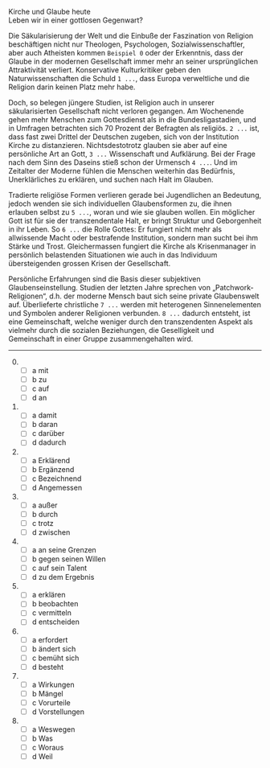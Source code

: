 Kirche und Glaube heute  
Leben wir in einer gottlosen Gegenwart?

Die Säkularisierung der Welt und die Einbuße der Faszination von Religion beschäftigen nicht nur Theologen, Psychologen, Sozialwissenschaftler, aber auch Atheisten kommen `Beispiel 0` oder der Erkenntnis, dass der Glaube in der modernen Gesellschaft immer mehr an seiner ursprünglichen Attraktivität verliert. Konservative Kulturkritiker geben den Naturwissenschaften die Schuld `1 ...`, dass Europa verweltliche und die Religion darin keinen Platz mehr habe.

Doch, so belegen jüngere Studien, ist Religion auch in unserer säkularisierten Gesellschaft nicht verloren gegangen. Am Wochenende gehen mehr Menschen zum Gottesdienst als in die Bundesligastadien, und in Umfragen betrachten sich 70 Prozent der Befragten als religiös. `2 ...` ist, dass fast zwei Drittel der Deutschen zugeben, sich von der Institution Kirche zu distanzieren. Nichtsdestotrotz glauben sie aber auf eine persönliche Art an Gott, `3 ...` Wissenschaft und Aufklärung. Bei der Frage nach dem Sinn des Daseins stieß schon der Urmensch `4 ...`. Und im Zeitalter der Moderne fühlen die Menschen weiterhin das Bedürfnis, Unerklärliches zu erklären, und suchen nach Halt im Glauben.

Tradierte religiöse Formen verlieren gerade bei Jugendlichen an Bedeutung, jedoch wenden sie sich individuellen Glaubensformen zu, die ihnen erlauben selbst zu `5 ...`, woran und wie sie glauben wollen. Ein möglicher Gott ist für sie der transzendentale Halt, er bringt Struktur und Geborgenheit in ihr Leben. So `6 ...` die Rolle Gottes: Er fungiert nicht mehr als allwissende Macht oder bestrafende Institution, sondern man sucht bei ihm Stärke und Trost. Gleichermassen fungiert die Kirche als Krisenmanager in persönlich belastenden Situationen wie auch in das Individuum übersteigenden grossen Krisen der Gesellschaft.

Persönliche Erfahrungen sind die Basis dieser subjektiven Glaubenseinstellung. Studien der letzten Jahre sprechen von „Patchwork-Religionen“, d.h. der moderne Mensch baut sich seine private Glaubenswelt auf. Überlieferte christliche `7 ...` werden mit heterogenen Sinnenelementen und Symbolen anderer Religionen verbunden. `8 ...` dadurch entsteht, ist eine Gemeinschaft, welche weniger durch den transzendenten Aspekt als vielmehr durch die sozialen Beziehungen, die Geselligkeit und Gemeinschaft in einer Gruppe zusammengehalten wird.

---

0.  - [ ] a mit
    - [ ] b zu
    - [ ] c auf
    - [ ] d an

1.  - [ ] a damit
    - [ ] b daran
    - [ ] c darüber
    - [ ] d dadurch

2.  - [ ] a Erklärend
    - [ ] b Ergänzend
    - [ ] c Bezeichnend
    - [ ] d Angemessen

3.  - [ ] a außer
    - [ ] b durch
    - [ ] c trotz
    - [ ] d zwischen

4.  - [ ] a an seine Grenzen
    - [ ] b gegen seinen Willen
    - [ ] c auf sein Talent
    - [ ] d zu dem Ergebnis

5.  - [ ] a erklären
    - [ ] b beobachten
    - [ ] c vermitteln
    - [ ] d entscheiden

6.  - [ ] a erfordert
    - [ ] b ändert sich
    - [ ] c bemüht sich
    - [ ] d besteht

7.  - [ ] a Wirkungen
    - [ ] b Mängel
    - [ ] c Vorurteile
    - [ ] d Vorstellungen

8.  - [ ] a Weswegen
    - [ ] b Was
    - [ ] c Woraus
    - [ ] d Weil
